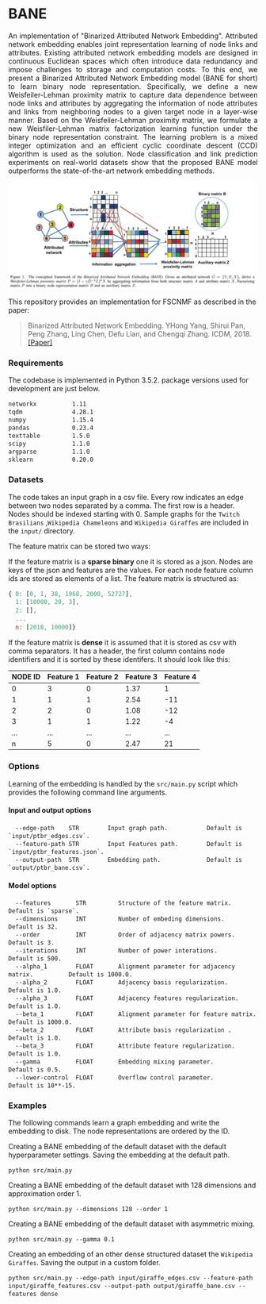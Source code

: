 BANE
============================================
<p align="justify">
An implementation of "Binarized Attributed Network Embedding". Attributed network embedding enables joint representation learning of node links and attributes. Existing attributed network embedding models are designed in continuous Euclidean spaces which often introduce data redundancy and impose challenges to storage and computation costs. To this end, we present a Binarized Attributed Network Embedding model (BANE for short) to learn binary node representation. Specifically, we define a new Weisfeiler-Lehman proximity matrix to capture data dependence between node links and attributes by aggregating the information of node attributes and links from neighboring nodes to a given target node in a layer-wise manner. Based on the Weisfeiler-Lehman proximity matrix, we formulate a new Weisfiler-Lehman matrix factorization learning function under the binary node representation constraint. The learning problem is a mixed integer optimization and an efficient cyclic coordinate descent (CCD) algorithm is used as the solution. Node classification and link prediction experiments on real-world datasets show that the proposed BANE model outperforms the state-of-the-art network embedding methods.
</p>
<div style="text-align:center"><img src ="bane.jpeg" ,width=720/></div>

This repository provides an implementation for FSCNMF as described in the paper:

> Binarized Attributed Network Embedding.
> YHong Yang, Shirui Pan, Peng Zhang, Ling Chen, Defu Lian, and Chengqi Zhang.
> ICDM, 2018.
> [[Paper]](https://www.researchgate.net/publication/328688614_Binarized_Attributed_Network_Embedding)


### Requirements

The codebase is implemented in Python 3.5.2. package versions used for development are just below.
```
networkx          1.11
tqdm              4.28.1
numpy             1.15.4
pandas            0.23.4
texttable         1.5.0
scipy             1.1.0
argparse          1.1.0
sklearn           0.20.0
```
### Datasets

The code takes an input graph in a csv file. Every row indicates an edge between two nodes separated by a comma. The first row is a header. Nodes should be indexed starting with 0. Sample graphs for the `Twitch Brasilians` ,`Wikipedia Chameleons` and `Wikipedia Giraffes` are included in the  `input/` directory. 

The feature matrix can be stored two ways:

If the feature matrix is a **sparse binary** one it is stored as a json. Nodes are keys of the json and features are the values. For each node feature column ids are stored as elements of a list. The feature matrix is structured as:

```javascript
{ 0: [0, 1, 38, 1968, 2000, 52727],
  1: [10000, 20, 3],
  2: [],
  ...
  n: [2018, 10000]}
```
If the feature matrix is **dense** it is assumed that it is stored as csv with comma separators. It has a header, the first column contains node identifiers and it is sorted by these identifers. It should look like this:

| **NODE ID**| **Feature 1** | **Feature 2** | **Feature 3** | **Feature 4** |
| --- | --- | --- | --- |--- |
| 0 | 3 |0 |1.37 |1 |
| 1 | 1 |1 |2.54 |-11 |
| 2 | 2 |0 |1.08 |-12 |
| 3 | 1 |1 |1.22 |-4 |
| ... | ... |... |... |... |
| n | 5 |0 |2.47 |21 |


### Options

Learning of the embedding is handled by the `src/main.py` script which provides the following command line arguments.

#### Input and output options

```
  --edge-path    STR        Input graph path.           Default is `input/ptbr_edges.csv`.
  --feature-path STR        Input Features path.        Default is `input/ptbr_features.json`.
  --output-path  STR        Embedding path.             Default is `output/ptbr_bane.csv`.
```

#### Model options

```
  --features       STR         Structure of the feature matrix.                   Default is `sparse`. 
  --dimensions     INT         Number of embeding dimensions.                     Default is 32.
  --order          INT         Order of adjacency matrix powers.                  Default is 3.
  --iterations     INT         Number of power interations.                       Default is 500.
  --alpha_1        FLOAT       Alignment parameter for adjacency matrix.          Default is 1000.0.
  --alpha_2        FLOAT       Adjacency basis regularization.                    Default is 1.0.
  --alpha_3        FLOAT       Adjacency features regularization.                 Default is 1.0.
  --beta_1         FLOAT       Alignment parameter for feature matrix.            Default is 1000.0.
  --beta_2         FLOAT       Attribute basis regularization .                   Default is 1.0.
  --beta_3         FLOAT       Attribute feature regularization.                  Default is 1.0.
  --gamma          FLOAT       Embedding mixing parameter.                        Default is 0.5.  
  --lower-control  FLOAT       Overflow control parameter.                        Default is 10**-15.  
```

### Examples

The following commands learn a graph embedding and write the embedding to disk. The node representations are ordered by the ID.

Creating a BANE embedding of the default dataset with the default hyperparameter settings. Saving the embedding at the default path.

```
python src/main.py
```
Creating a BANE embedding of the default dataset with 128 dimensions and approximation order 1.

```
python src/main.py --dimensions 128 --order 1
```

Creating a BANE embedding of the default dataset with asymmetric mixing.

```
python src/main.py --gamma 0.1
```

Creating an embedding of an other dense structured dataset the `Wikipedia Giraffes`. Saving the output in a custom folder.

```
python src/main.py --edge-path input/giraffe_edges.csv --feature-path input/giraffe_features.csv --output-path output/giraffe_bane.csv --features dense
```

